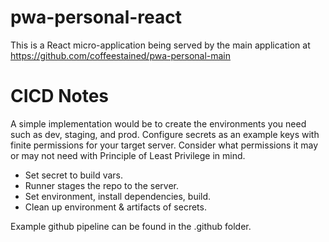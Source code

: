 # pwa-personal-react
This is a React micro-application being served by the main application at https://github.com/coffeestained/pwa-personal-main

# CICD Notes
A simple implementation would be to create the environments you need such as dev, staging, and prod. 
Configure secrets as an example keys with finite permissions for your target server. 
Consider what permissions it may or may not need with Principle of Least Privilege in mind.

- Set secret to build vars.
- Runner stages the repo to the server.
- Set environment, install dependencies, build.
- Clean up environment & artifacts of secrets.

Example github pipeline can be found in the .github folder.